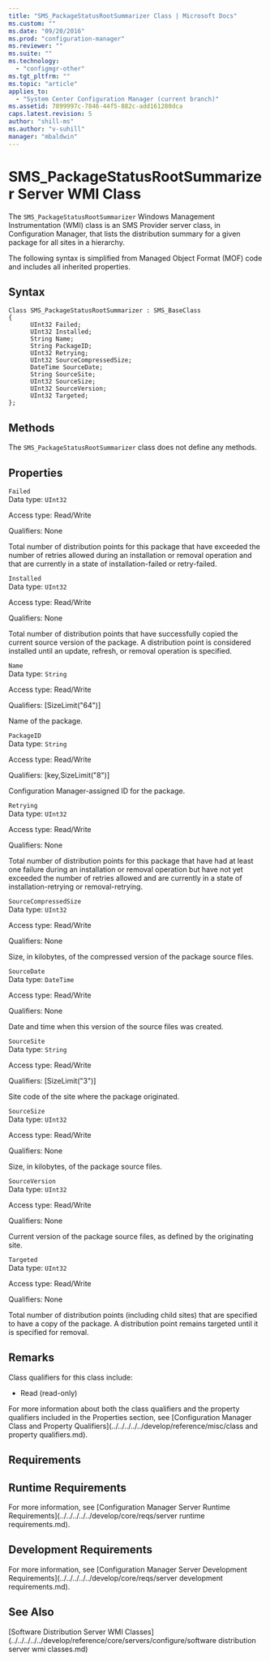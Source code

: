 ```yaml
---
title: "SMS_PackageStatusRootSummarizer Class | Microsoft Docs"
ms.custom: ""
ms.date: "09/20/2016"
ms.prod: "configuration-manager"
ms.reviewer: ""
ms.suite: ""
ms.technology:
  - "configmgr-other"
ms.tgt_pltfrm: ""
ms.topic: "article"
applies_to:
  - "System Center Configuration Manager (current branch)"
ms.assetid: 7899997c-7846-44f5-882c-add161280dca
caps.latest.revision: 5
author: "shill-ms"
ms.author: "v-suhill"
manager: "mbaldwin"
---
```

# SMS_PackageStatusRootSummarizer Server WMI Class
The `SMS_PackageStatusRootSummarizer` Windows Management Instrumentation (WMI) class is an SMS Provider server class, in Configuration Manager, that lists the distribution summary for a given package for all sites in a hierarchy.  

 The following syntax is simplified from Managed Object Format (MOF) code and includes all inherited properties.  

## Syntax  

```  
Class SMS_PackageStatusRootSummarizer : SMS_BaseClass  
{  
      UInt32 Failed;  
      UInt32 Installed;  
      String Name;  
      String PackageID;  
      UInt32 Retrying;  
      UInt32 SourceCompressedSize;  
      DateTime SourceDate;  
      String SourceSite;  
      UInt32 SourceSize;  
      UInt32 SourceVersion;  
      UInt32 Targeted;  
};  
```  

## Methods  
 The `SMS_PackageStatusRootSummarizer` class does not define any methods.  

## Properties  
 `Failed`  
 Data type: `UInt32`  

 Access type: Read/Write  

 Qualifiers: None  

 Total number of distribution points for this package that have exceeded the number of retries allowed during an installation or removal operation and that are currently in a state of installation-failed or retry-failed.  

 `Installed`  
 Data type: `UInt32`  

 Access type: Read/Write  

 Qualifiers: None  

 Total number of distribution points that have successfully copied the current source version of the package. A distribution point is considered installed until an update, refresh, or removal operation is specified.  

 `Name`  
 Data type: `String`  

 Access type: Read/Write  

 Qualifiers: [SizeLimit("64")]  

 Name of the package.  

 `PackageID`  
 Data type: `String`  

 Access type: Read/Write  

 Qualifiers: [key,SizeLimit("8")]  

 Configuration Manager-assigned ID for the package.  

 `Retrying`  
 Data type: `UInt32`  

 Access type: Read/Write  

 Qualifiers: None  

 Total number of distribution points for this package that have had at least one failure during an installation or removal operation but have not yet exceeded the number of retries allowed and are currently in a state of installation-retrying or removal-retrying.  

 `SourceCompressedSize`  
 Data type: `UInt32`  

 Access type: Read/Write  

 Qualifiers: None  

 Size, in kilobytes, of the compressed version of the package source files.  

 `SourceDate`  
 Data type: `DateTime`  

 Access type: Read/Write  

 Qualifiers: None  

 Date and time when this version of the source files was created.  

 `SourceSite`  
 Data type: `String`  

 Access type: Read/Write  

 Qualifiers: [SizeLimit("3")]  

 Site code of the site where the package originated.  

 `SourceSize`  
 Data type: `UInt32`  

 Access type: Read/Write  

 Qualifiers: None  

 Size, in kilobytes, of the package source files.  

 `SourceVersion`  
 Data type: `UInt32`  

 Access type: Read/Write  

 Qualifiers: None  

 Current version of the package source files, as defined by the originating site.  

 `Targeted`  
 Data type: `UInt32`  

 Access type: Read/Write  

 Qualifiers: None  

 Total number of distribution points (including child sites) that are specified to have a copy of the package. A distribution point remains targeted until it is specified for removal.  

## Remarks  
 Class qualifiers for this class include:  

-   Read (read-only)  

 For more information about both the class qualifiers and the property qualifiers included in the Properties section, see [Configuration Manager Class and Property Qualifiers](../../../../../develop/reference/misc/class and property qualifiers.md).  

## Requirements  

## Runtime Requirements  
 For more information, see [Configuration Manager Server Runtime Requirements](../../../../../develop/core/reqs/server runtime requirements.md).  

## Development Requirements  
 For more information, see [Configuration Manager Server Development Requirements](../../../../../develop/core/reqs/server development requirements.md).  

## See Also  
 [Software Distribution Server WMI Classes](../../../../../develop/reference/core/servers/configure/software distribution server wmi classes.md)
